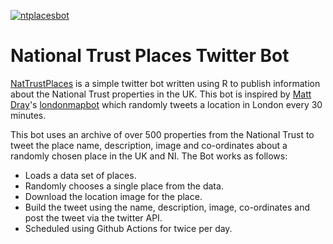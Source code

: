 [![ntplacesbot](https://github.com/zugbug007/twitter-bot/actions/workflows/ntplacesbot.yml/badge.svg?event=schedule)](https://github.com/zugbug007/twitter-bot/actions/workflows/ntplacesbot.yml)
# National Trust Places Twitter Bot

[NatTrustPlaces](https://twitter.com/NatTrustPlaces) is a simple twitter bot written using R to publish information about the National Trust properties in the UK. This bot is inspired by [Matt Dray](https://github.com/matt-dray/)'s [londonmapbot](https://github.com/matt-dray/londonmapbot) which randomly tweets a location in London every 30 minutes. 

This bot uses an archive of over 500 properties from the National Trust to tweet the place name, description, image and co-ordinates about a randomly chosen place in the UK and NI.
The Bot works as follows:
* Loads a data set of places.
* Randomly chooses a single place from the data.
* Download the location image for the place.
* Build the tweet using the name, description, image, co-ordinates and post the tweet via the twitter API.
* Scheduled using Github Actions for twice per day.
